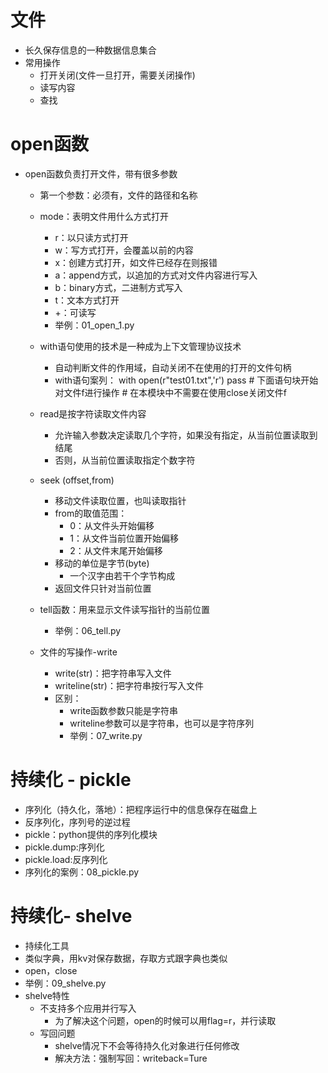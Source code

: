 # 文件
- 长久保存信息的一种数据信息集合
- 常用操作
    - 打开关闭(文件一旦打开，需要关闭操作)
    - 读写内容
    - 查找
    
# open函数
- open函数负责打开文件，带有很多参数
    - 第一个参数：必须有，文件的路径和名称
    - mode：表明文件用什么方式打开
        - r：以只读方式打开
        - w：写方式打开，会覆盖以前的内容
        - x：创建方式打开，如文件已经存在则报错
        - a：append方式，以追加的方式对文件内容进行写入
        - b：binary方式，二进制方式写入
        - t：文本方式打开
        - +：可读写
        - 举例：01_open_1.py
    - with语句使用的技术是一种成为上下文管理协议技术
        - 自动判断文件的作用域，自动关闭不在使用的打开的文件句柄
        - with语句案列：
                with open(r"test01.txt",'r')
                pass
                # 下面语句块开始对文件f进行操作
                # 在本模块中不需要在使用close关闭文件f
    - read是按字符读取文件内容
        - 允许输入参数决定读取几个字符，如果没有指定，从当前位置读取到结尾
        - 否则，从当前位置读取指定个数字符
    - seek (offset,from)
        - 移动文件读取位置，也叫读取指针
        - from的取值范围：
            - 0：从文件头开始偏移
            - 1：从文件当前位置开始偏移
            - 2：从文件末尾开始偏移
        - 移动的单位是字节(byte)
            - 一个汉字由若干个字节构成
        - 返回文件只针对当前位置
        
    - tell函数：用来显示文件读写指针的当前位置
        - 举例：06_tell.py
        
    - 文件的写操作-write
        - write(str)：把字符串写入文件
        - writeline(str)：把字符串按行写入文件
        - 区别：
            - write函数参数只能是字符串
            - writeline参数可以是字符串，也可以是字符序列
            - 举例：07_write.py
            
            
# 持续化 - pickle
- 序列化（持久化，落地）：把程序运行中的信息保存在磁盘上
- 反序列化，序列号的逆过程
- pickle：python提供的序列化模块
- pickle.dump:序列化
- pickle.load:反序列化
- 序列化的案例：08_pickle.py

# 持续化- shelve
- 持续化工具
- 类似字典，用kv对保存数据，存取方式跟字典也类似
- open，close
- 举例：09_shelve.py
- shelve特性
    - 不支持多个应用并行写入
        - 为了解决这个问题，open的时候可以用flag=r，并行读取
    - 写回问题
        - shelve情况下不会等待持久化对象进行任何修改
        - 解决方法：强制写回：writeback=Ture
           
            
             
           